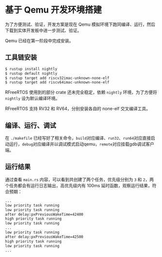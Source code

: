 # 基于 Qemu 开发环境搭建

为了方便测试、验证，开发方案是现在 Qemu 模拟环境下跑同编译、运行，然后下载到实体开发板中进一步测试、验证。

Qemu 已经在第一阶段中完成安装。

## 工具链安装
``` bash
$ rustup install nightly
$ rustup default nightly
$ rustup target add riscv32imac-unknown-none-elf
$ rustup target add riscv64imac-unknown-none-elf
```

RFreeRTOS 使用到的部分 crate 还未完全稳定，依赖 `nightly` 环境，为了方便将 `nightly` 设为默认编译环境。

RFreeRTOS 支持 RV32 和 RV64，分别安装各自的 none-elf 交叉编译工具。

## 编译、运行、调试
在 `./makefile` 已经写好了相关命令，`build`对应编译、`run32`、`run64`对应直接启动运行，`debug`对应编译并以调试模式启动qemu，`remote`对应挂载gdb调试客户端。

## 运行结果
通过查看 `main.rs` 内容，可以看到共创建了两个任务，优先级分别为 `3` 和 `2`，两个任务都会有运行日志输出，高优先级内有 100ms 延时函数，观察运行结果，符合预期：
``` bash
...
low priority task running 
low priority task running 
after delay:pxPreviousWakeTime=42400
high priority task running 
low priority task running
...
low priority task running 
after delay:pxPreviousWakeTime=42500
high priority task running 
low priority task running
...
```
